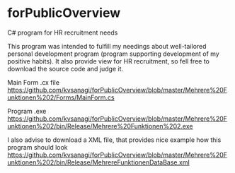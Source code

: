 # forPublicOverview
C# program for HR recruitment needs

This program was intended to fulfill my needings about well-tailored personal development program (program supporting development of my positive habits).
It also provide view for HR recruitment, so fell free to download the source code and judge it.

Main Form .cx file
https://github.com/kvsanagi/forPublicOverview/blob/master/Mehrere%20Funktionen%202/Forms/MainForm.cs

Program .exe
https://github.com/kvsanagi/forPublicOverview/blob/master/Mehrere%20Funktionen%202/bin/Release/Mehrere%20Funktionen%202.exe

I also advise to download a XML file, that provides nice example how this program should look
https://github.com/kvsanagi/forPublicOverview/blob/master/Mehrere%20Funktionen%202/bin/Release/MehrereFunktionenDataBase.xml
